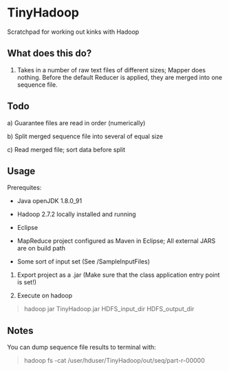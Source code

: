 # TinyHadoop
Scratchpad for working out kinks with Hadoop

## What does this do?
 
1) Takes in a number of raw text files of different sizes; Mapper does nothing. Before the default Reducer is applied, they are merged into one sequence file.

## Todo


a) Guarantee files are read in order (numerically)

b) Split merged sequence file into several of equal size

c) Read merged file; sort data before split



## Usage

Prerequites:


* Java openJDK 1.8.0_91

* Hadoop 2.7.2 locally installed and running

* Eclipse

* MapReduce project configured as Maven in Eclipse; All external JARS are on build path

* Some sort of input set (See /SampleInputFiles)

1. Export project as a .jar (Make sure that the class application entry point is set!)

2. Execute on hadoop

> hadoop jar TinyHadoop.jar HDFS_input_dir HDFS_output_dir

## Notes

You can dump sequence file results to terminal with:

>  hadoop fs -cat /user/hduser/TinyHadoop/out/seq/part-r-00000
